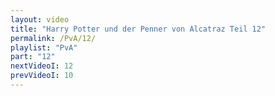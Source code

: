 ```yaml
---
layout: video
title: "Harry Potter und der Penner von Alcatraz Teil 12"
permalink: /PvA/12/
playlist: "PvA"
part: "12"
nextVideoI: 12
prevVideoI: 10
---
```

